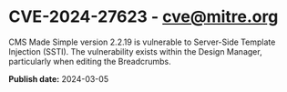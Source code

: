 # CVE-2024-27623 - cve@mitre.org

CMS Made Simple version 2.2.19 is vulnerable to Server-Side Template Injection (SSTI). The vulnerability exists within the Design Manager, particularly when editing the Breadcrumbs.

**Publish date:** 2024-03-05
